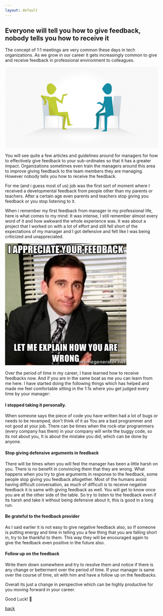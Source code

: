 ```yaml
---
layout: default
---
```


## Everyone will tell you how to give feedback, nobody tells you how to receive it

The concept of 1:1 meetings are very common these days in tech organizations. As we grow in our career it gets increasingly common to give and receive feedback in professional environment to colleagues.

![one-to-one](../assets/img/one-to-one.png)

You will see quite a few articles and guidelines around for managers for how to effectively give feedback to your sub-ordinates so that it has a greater impact. Organizations sometimes even train the managers around this area to improve giving feedback to the team members they are managing. However nobody tells you how to receive the feedback.

For me (and i guess most of us) job was the first sort of moment where I received a developmental feedback from people other than my parents or teachers. After a certain age even parents and teachers stop giving you feedback or you stop listening to it.

When i remember my first feedback from manager in my professional life, here is what comes to my mind:
It was intense, I still remember almost every word of it and how awkward the whole experience was. It was about a project that I worked on with a lot of effort and still fell short of the expectations of my manager and I got defensive and felt like I was being criticized and unappreciated.


![feedback](../assets/img/feedback.jpeg)

Over the period of time in my career, I have learned how to receive feedbacks now. And if you are in the same boat as me you can learn from me here.
I have started doing the following things which has helped and made me feel comfortable sitting in the 1:1s where you get judged every time by your manager:

#### I stopped taking it personally.

When someone says the piece of code you have written had a lot of bugs or needs to be revamped, don't think of it as You are a bad programmer and not good at your job. There can be times when the rock-star programmers (every company has them) in your company will write the buggy code, so its not about you, It is about the mistake you did, which can be done by anyone.

#### Stop giving defensive arguments in feedback

There will be times when you will feel the manager has been a little harsh on you. There is no benefit in convincing them that they are wrong. What happens when you try to give arguments in response to the feedback, some people stop giving you feedback altogether. Most of the humans avoid having difficult conversation, as much of difficult is to receive negative feedback it is same with giving feedback as well. You will get to know once you are at the other side of the table.
So try to listen to the feedback even if its harsh and take it without being defensive about it, this is good in a long run.

#### Be grateful to the feedback provider

As I said earlier it is not easy to give negative feedback also, so If someone is putting energy and time in telling you a few thing that you are falling short in, try to be thankful to them. This way they will be encouraged again to give the feedback even positive in the future also.

#### Follow up on the feedback

Write them down somewhere and try to resolve them and notice if there is any change or betterment over the period of time. If your manager is same over the course of time, sit with him and have a follow up on the feedbacks.


Overall its just a change in perspective which can be highly productive for you moving forward in your career.

Good Luck! &#127866;


[back](../)